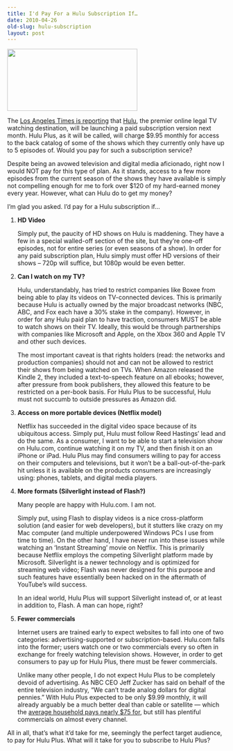 ```yaml
---
title: I'd Pay For a Hulu Subscription If…
date: 2010-04-26
old-slug: hulu-subscription
layout: post
---
```


<a href="http://raviudeshi.com/wp/wp-content/uploads/2010/04/huluTM_355.jpg"><img class="alignright" title="Hulu logo" src="http://raviudeshi.com/wp/wp-content/uploads/2010/04/huluTM_355-300x143.jpg" alt="" width="300" height="143" /></a>

The [Los Angeles Times is reporting](http://latimesblogs.latimes.com/entertainmentnewsbuzz/2010/04/hulu-pushes-forward-with-995-subscription-service.html) that [Hulu](http://www.hulu.com), the premier online legal TV watching destination, will be launching a paid subscription version next month. Hulu Plus, as it will be called, will charge $9.95 monthly for access to the back catalog of some of the shows which they currently only have up to 5 episodes of. Would you pay for such a subscription service?

Despite being an avowed television and digital media aficionado, right now I would NOT pay for this type of plan. As it stands, access to a few more episodes from the current season of the shows they have available is simply not compelling enough for me to fork over $120 of my hard-earned money every year. However, what can Hulu do to get my money?

I’m glad you asked. I’d pay for a Hulu subscription if…

1.  **HD Video**

    Simply put, the paucity of HD shows on Hulu is maddening. They have a few in a special walled-off section of the site, but they’re one-off episodes, not for entire series (or even seasons of a show). In order for any paid subscription plan, Hulu simply must offer HD versions of their shows – 720p will suffice, but 1080p would be even better.

2.  **Can I watch on my TV?**

    Hulu, understandably, has tried to restrict companies like Boxee from being able to play its videos on TV-connected devices. This is primarily because Hulu is actually owned by the major broadcast networks (NBC, ABC, and Fox each have a 30% stake in the company). However, in order for any Hulu paid plan to have traction, consumers MUST be able to watch shows on their TV. Ideally, this would be through partnerships with companies like Microsoft and Apple, on the Xbox 360 and Apple TV and other such devices.

    The most important caveat is that rights holders (read: the networks and production companies) should not and can not be allowed to restrict their shows from being watched on TVs. When Amazon released the Kindle 2, they included a text-to-speech feature on all ebooks; however, after pressure from book publishers, they allowed this feature to be restricted on a per-book basis. For Hulu Plus to be successful, Hulu must not succumb to outside pressures as Amazon did.

3.  **Access on more portable devices (Netflix model)**

    Netflix has succeeded in the digital video space because of its ubiquitous access. Simply put, Hulu must follow Reed Hastings’ lead and do the same. As a consumer, I want to be able to start a television show on Hulu.com, continue watching it on my TV, and then finish it on an iPhone or iPad. Hulu Plus may find consumers willing to pay for access on their computers and televisions, but it won’t be a ball-out-of-the-park hit unless it is available on the products consumers are increasingly using: phones, tablets, and digital media players.

4.  **More formats (Silverlight instead of Flash?)**

    Many people are happy with Hulu.com. I am not.

    Simply put, using Flash to display videos is a nice cross-platform solution (and easier for web developers), but it stutters like crazy on my Mac computer (and multiple underpowered Windows PCs I use from time to time). On the other hand, I have never run into these issues while watching an ‘Instant Streaming’ movie on Netflix. This is primarily because Netflix employs the competing Silverlight platform made by Microsoft. Silverlight is a newer technology and is optimized for streaming web video; Flash was never designed for this purpose and such features have essentially been hacked on in the aftermath of YouTube’s wild success.

    In an ideal world, Hulu Plus will support Silverlight instead of, or at least in addition to, Flash. A man can hope, right?

5.  **Fewer commercials**

    Internet users are trained early to expect websites to fall into one of two categories: advertising-supported or subscription-based. Hulu.com falls into the former; users watch one or two commercials every so often in exchange for freely watching television shows. However, in order to get consumers to pay up for Hulu Plus, there must be fewer commercials.

    Unlike many other people, I do not expect Hulu Plus to be completely devoid of advertising. As NBC CEO Jeff Zucker has said on behalf of the entire television industry, “We can’t trade analog dollars for digital pennies.” With Hulu Plus expected to be only $9.99 monthly, it will already arguably be a much better deal than cable or satellite — which the [average household pays nearly $75 for](http://money.cnn.com/2010/01/06/news/companies/cable_bill_cost_increase/index.htm), but still has plentiful commercials on almost every channel.

All in all, that’s what it’d take for me, seemingly the perfect target audience, to pay for Hulu Plus. What will it take for you to subscribe to Hulu Plus?